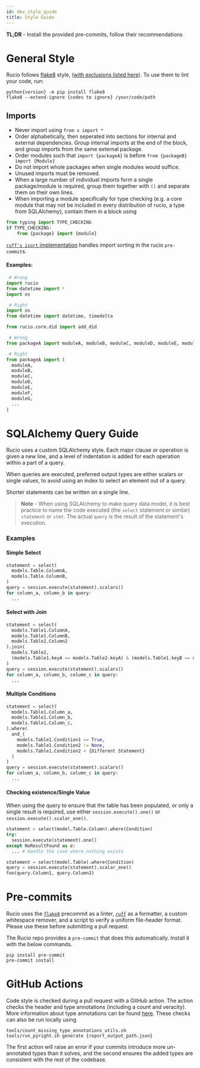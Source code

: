 ```yaml
---
id: dev_style_guide
title: Style Guide 
---
```


**TL;DR**  - Install the provided pre-commits, follow their recommendations

# General Style 
Rucio follows [flake8](https://flake8.pycqa.org/en/latest/user/index.html) style, ([with exclusions listed here](https://github.com/rucio/rucio/blob/master/.flake8)). 
To use them to lint your code, run: 
```
python{version} -m pip install flake8 
flake8 --extend-ignore {codes to ignore} /your/code/path
```

## Imports
* Never import using `from x import *`
* Order alphabetically, then seperated into sections for internal and external dependencies. Group internal imports at the end of the block, and group imports from the same external package.
* Order modules such that `import {packageA}` is before `from {packageB} import {Module}`
* Do not import whole packages when single modules would suffice. 
* Unused imports must be removed. 
* When a large number of individual imports form a single package/module is required, group them together with `()` and separate them on their own lines. 
* When importing a module specifically for type checking (e.g. a core module that may not be included in every distribution of rucio, a type from SQLAlchemy), contain them in a block using 
```python
from typing import TYPE_CHECKING
if TYPE_CHECKING: 
    from {package} import {module}
```

[`ruff's isort` implementation](https://docs.astral.sh/ruff/faq/#how-does-ruffs-import-sorting-compare-to-isort) handles import sorting in the rucio `pre-commit`s. 

#### Examples: 
```python 
 # Wrong
import rucio  
from datetime import * 
import os 

 # Right
import os 
from datetime import datetime, timedelta

from rucio.core.did import add_did
```

```python 
 # Wrong
from packageA import moduleA, moduleB, moduleC, moduleD, moduleE, moduleF, moduleG, ...

 # Right
from packageA import ( 
  moduleA, 
  moduleB, 
  moduleC, 
  moduleD, 
  moduleE,
  moduleF, 
  moduleG, 
  ...
)
```

# SQLAlchemy Query Guide 
Rucio uses a custom SQLAlchemy style. 
Each major clause or operation is given a new line, and a level of indentation is added for each operation within a part of a query.

When queries are executed, preferred output types are either scalars or single values, to avoid using an index to select an element out of a query. 

Shorter statements can be written on a single line. 

> **Note** - When using SQLAlchemy to make query data model, it is best practice to name the code executed (the `select` statement or similar) `statement` or `stmt`. The actual `query` is the result of the statement's execution. 

### Examples 
#### Simple Select 
```python 
statement = select(
  models.Table.ColumnA, 
  models.Table.ColumnB, 
)
query = session.execute(statement).scalars()
for column_a, column_b in query: 
  ...
```
#### Select with Join 
```python 
statement = select(
  models.Table1.ColumnA, 
  models.Table1.ColumnB, 
  models.Table2.Column2
).join(
  models.Table2, 
  (models.Table1.keyA == models.Table2.keyA) & (models.Table1.keyB == models.Table2.keyB) 
)
query = session.execute(statement).scalars()
for column_a, column_b, column_c in query: 
  ...
```

#### Multiple Conditions
```python 
statement = select(
  models.Table1.Column_a, 
  models.Table1.Column_b, 
  models.Table1.Column_c,
).where(
  and_(
    models.Table1.Condition1 == True,  
    models.Table1.Condition2 != None, 
    models.Table1.Condition2 < {Different Statement}
  )
)
query = session.execute(statement).scalars()
for column_a, column_b, column_c in query: 
  ...
```

#### Checking existence/Single Value
When using the query to ensure that the table has been populated, or only a single result is required, use either `session.execute().one()` or `session.execute().scalar_one()`. 

```python
statement = select(model.Table.Column).where(Condition)
try: 
  session.execute(statement).one() 
except NoResultFound as e: 
  ... # Handle the case where nothing exists 
```

```python 
statement = select(model.Table).where(Condition)
query = session.execute(statement).scalar_one()
foo(query.Column1, query.Column2)
```

# Pre-commits 
Rucio uses the [`flake8`](https://github.com/PyCQA/flake8) precommit as a linter, [`ruff`](https://github.com/astral-sh/ruff-pre-commit) as a formatter, 
a custom whitespace remover, and a script to verify a uniform file-header format. 
Please use these before submitting a pull request. 

The Rucio repo provides a `pre-commit` that does this automatically. 
Install it with the below commands. 

```shell
pip install pre-commit
pre-commit install
```

# GitHub Actions 
Code style is checked during a pull request with a GitHub action. 
The action checks the header and type annotations (including a count and veracity). 
More information about type annotations can be found [here](./type_annotation_guide.md). 
These checks can also be run locally using

```shell 
tools/count_missing_type_annotations_utils.sh 
tools/run_pyright.sh generate {report_output_path.json}
```
The first action will raise an error if your commits introduce more un-annotated types than it solves, 
and the second ensures the added types are consistent with the rest of the codebase. 

